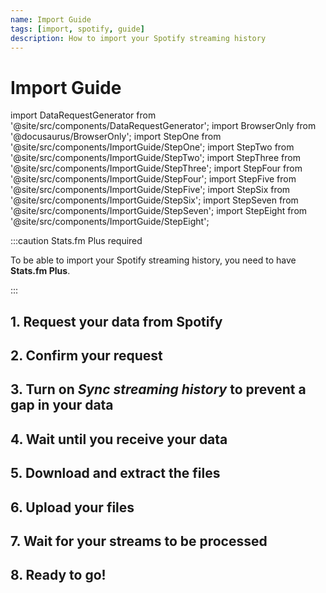 ```yaml
---
name: Import Guide
tags: [import, spotify, guide]
description: How to import your Spotify streaming history
---
```


# Import Guide

import DataRequestGenerator from '@site/src/components/DataRequestGenerator';
import BrowserOnly from '@docusaurus/BrowserOnly';
import StepOne from '@site/src/components/ImportGuide/StepOne';
import StepTwo from '@site/src/components/ImportGuide/StepTwo';
import StepThree from '@site/src/components/ImportGuide/StepThree';
import StepFour from '@site/src/components/ImportGuide/StepFour';
import StepFive from '@site/src/components/ImportGuide/StepFive';
import StepSix from '@site/src/components/ImportGuide/StepSix';
import StepSeven from '@site/src/components/ImportGuide/StepSeven';
import StepEight from '@site/src/components/ImportGuide/StepEight';

:::caution Stats.fm Plus required

To be able to import your Spotify streaming history, you need to have **Stats.fm Plus**.

:::

## 1. Request your data from Spotify

<StepOne />

## 2. Confirm your request

<StepTwo />

## 3. Turn on _Sync streaming history_ to prevent a gap in your data

<StepThree />

## 4. Wait until you receive your data

<StepFour />

## 5. Download and extract the files

<StepFive />

## 6. Upload your files

<StepSix />

## 7. Wait for your streams to be processed

<StepSeven />

## 8. Ready to go!

<StepEight />

